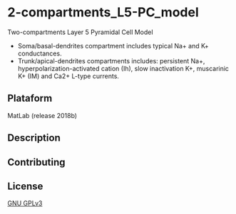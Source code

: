 # 2-compartments_L5-PC_model
Two-compartments Layer 5 Pyramidal Cell Model
- Soma/basal-dendrites compartment includes typical Na+ and K+ conductances. 
- Trunk/apical-dendrites compartments includes: persistent Na+, hyperpolarization-activated cation (Ih), slow inactivation K+, muscarinic K+ (IM) and Ca2+ L-type currents. 

## Plataform
MatLab (release 2018b)

## Description


## Contributing


## License
[GNU GPLv3](https://choosealicense.com/licenses/gpl-3.0/)
